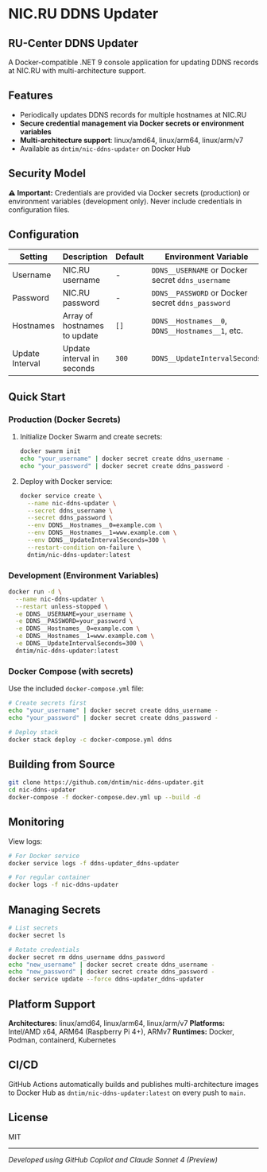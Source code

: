 # NIC.RU DDNS Updater
## RU-Center DDNS Updater

A Docker-compatible .NET 9 console application for updating DDNS records at NIC.RU with multi-architecture support.

## Features
- Periodically updates DDNS records for multiple hostnames at NIC.RU
- **Secure credential management via Docker secrets or environment variables**
- **Multi-architecture support**: linux/amd64, linux/arm64, linux/arm/v7
- Available as `dntim/nic-ddns-updater` on Docker Hub

## Security Model

**⚠️ Important:** Credentials are provided via Docker secrets (production) or environment variables (development only). Never include credentials in configuration files.

## Configuration

| Setting | Description | Default | Environment Variable |
|---------|-------------|---------|---------------------|
| Username | NIC.RU username | - | `DDNS__USERNAME` or Docker secret `ddns_username` |
| Password | NIC.RU password | - | `DDNS__PASSWORD` or Docker secret `ddns_password` |
| Hostnames | Array of hostnames to update | `[]` | `DDNS__Hostnames__0`, `DDNS__Hostnames__1`, etc. |
| Update Interval | Update interval in seconds | `300` | `DDNS__UpdateIntervalSeconds` |

## Quick Start

### Production (Docker Secrets)

1. Initialize Docker Swarm and create secrets:
   ```bash
   docker swarm init
   echo "your_username" | docker secret create ddns_username -
   echo "your_password" | docker secret create ddns_password -
   ```

2. Deploy with Docker service:
   ```bash
   docker service create \
     --name nic-ddns-updater \
     --secret ddns_username \
     --secret ddns_password \
     --env DDNS__Hostnames__0=example.com \
     --env DDNS__Hostnames__1=www.example.com \
     --env DDNS__UpdateIntervalSeconds=300 \
     --restart-condition on-failure \
     dntim/nic-ddns-updater:latest
   ```

### Development (Environment Variables)

```bash
docker run -d \
  --name nic-ddns-updater \
  --restart unless-stopped \
  -e DDNS__USERNAME=your_username \
  -e DDNS__PASSWORD=your_password \
  -e DDNS__Hostnames__0=example.com \
  -e DDNS__Hostnames__1=www.example.com \
  -e DDNS__UpdateIntervalSeconds=300 \
  dntim/nic-ddns-updater:latest
```

### Docker Compose (with secrets)

Use the included `docker-compose.yml` file:
```bash
# Create secrets first
echo "your_username" | docker secret create ddns_username -
echo "your_password" | docker secret create ddns_password -

# Deploy stack
docker stack deploy -c docker-compose.yml ddns
```

## Building from Source

```bash
git clone https://github.com/dntim/nic-ddns-updater.git
cd nic-ddns-updater
docker-compose -f docker-compose.dev.yml up --build -d
```

## Monitoring

View logs:
```bash
# For Docker service
docker service logs -f ddns-updater_ddns-updater

# For regular container
docker logs -f nic-ddns-updater
```

## Managing Secrets

```bash
# List secrets
docker secret ls

# Rotate credentials
docker secret rm ddns_username ddns_password
echo "new_username" | docker secret create ddns_username -
echo "new_password" | docker secret create ddns_password -
docker service update --force ddns-updater_ddns-updater
```

## Platform Support

**Architectures:** linux/amd64, linux/arm64, linux/arm/v7
**Platforms:** Intel/AMD x64, ARM64 (Raspberry Pi 4+), ARMv7
**Runtimes:** Docker, Podman, containerd, Kubernetes

## CI/CD

GitHub Actions automatically builds and publishes multi-architecture images to Docker Hub as `dntim/nic-ddns-updater:latest` on every push to `main`.

## License

MIT

---
*Developed using GitHub Copilot and Claude Sonnet 4 (Preview)*